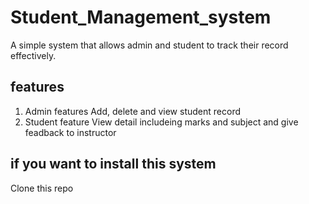# Student_Management_system

A simple system that allows admin and student to track their record effectively.

## features
1. Admin features
Add, delete and view student record
2. Student feature
View detail includeing marks and subject and give feadback to instructor

## if you want to install this system 
Clone this repo 
